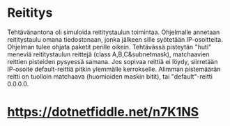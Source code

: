 # Reititys
Tehtävänantona oli simuloida reititystaulun toimintaa. Ohjelmalle annetaan reititystaulu omana tiedostonaan, jonka jälkeen sille syötetään IP-osoitteita. Ohjelman tulee ohjata paketit perille oikein. Tehtävässä pisteytän "huti" meneviä reititystaulun reittejä (class A,B,C&subnetmask), matchaavien reittien pisteiden pysyessä samana. Jos sopivaa reittiä ei löydy, siirretään IP-osoite default-reittiä pitkin ylemmälle kerrokselle. Alimman pistemäärän reitti on tuolloin matchaava (huomioiden maskin bitit), tai "default"-reitti 0.0.0.0.

# https://dotnetfiddle.net/n7K1NS
